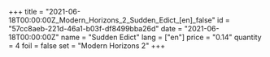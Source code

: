 +++
title = "2021-06-18T00:00:00Z_Modern_Horizons_2_Sudden_Edict_[en]_false"
id = "57cc8aeb-221d-46a1-b03f-df8499bba26d"
date = "2021-06-18T00:00:00Z"
name = "Sudden Edict"
lang = ["en"]
price = "0.14"
quantity = 4
foil = false
set = "Modern Horizons 2"
+++
